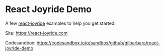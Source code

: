 # React Joyride Demo

A few [react-joyride](https://github.com/gilbarbara/react-joyride) examples to help you get started!

Site: https://react-joyride.com

Codesandbox: https://codesandbox.io/p/sandbox/github/gilbarbara/react-joyride-demo

